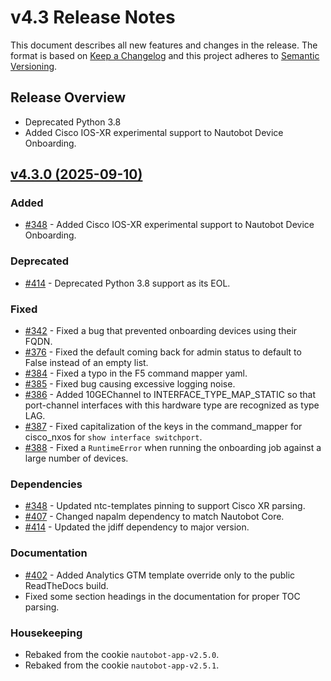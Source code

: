 
# v4.3 Release Notes

This document describes all new features and changes in the release. The format is based on [Keep a Changelog](https://keepachangelog.com/en/1.0.0/) and this project adheres to [Semantic Versioning](https://semver.org/spec/v2.0.0.html).

## Release Overview

- Deprecated Python 3.8
- Added Cisco IOS-XR experimental support to Nautobot Device Onboarding.

## [v4.3.0 (2025-09-10)](https://github.com/nautobot/nautobot-app-device-onboarding/releases/tag/v4.3.0)

### Added

- [#348](https://github.com/nautobot/nautobot-app-device-onboarding/issues/348) - Added Cisco IOS-XR experimental support to Nautobot Device Onboarding.

### Deprecated

- [#414](https://github.com/nautobot/nautobot-app-device-onboarding/issues/414) - Deprecated Python 3.8 support as its EOL.

### Fixed

- [#342](https://github.com/nautobot/nautobot-app-device-onboarding/issues/342) - Fixed a bug that prevented onboarding devices using their FQDN.
- [#376](https://github.com/nautobot/nautobot-app-device-onboarding/issues/376) - Fixed the default coming back for admin status to default to False instead of an empty list.
- [#384](https://github.com/nautobot/nautobot-app-device-onboarding/issues/384) - Fixed a typo in the F5 command mapper yaml.
- [#385](https://github.com/nautobot/nautobot-app-device-onboarding/issues/385) - Fixed bug causing excessive logging noise.
- [#386](https://github.com/nautobot/nautobot-app-device-onboarding/issues/386) - Added 10GEChannel to INTERFACE_TYPE_MAP_STATIC so that port-channel interfaces with this hardware type are recognized as type LAG.
- [#387](https://github.com/nautobot/nautobot-app-device-onboarding/issues/387) - Fixed capitalization of the keys in the command_mapper for cisco_nxos for `show interface switchport`.
- [#388](https://github.com/nautobot/nautobot-app-device-onboarding/issues/388) - Fixed a `RuntimeError` when running the onboarding job against a large number of devices.

### Dependencies

- [#348](https://github.com/nautobot/nautobot-app-device-onboarding/issues/348) - Updated ntc-templates pinning to support Cisco XR parsing.
- [#407](https://github.com/nautobot/nautobot-app-device-onboarding/issues/407) - Changed napalm dependency to match Nautobot Core.
- [#414](https://github.com/nautobot/nautobot-app-device-onboarding/issues/414) - Updated the jdiff dependency to major version.

### Documentation

- [#402](https://github.com/nautobot/nautobot-app-device-onboarding/issues/402) - Added Analytics GTM template override only to the public ReadTheDocs build.
- Fixed some section headings in the documentation for proper TOC parsing.

### Housekeeping

- Rebaked from the cookie `nautobot-app-v2.5.0`.
- Rebaked from the cookie `nautobot-app-v2.5.1`.

